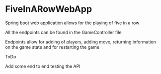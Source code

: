 # FiveInARowWebApp

Spring boot web application allows for the playing of five in a row


All the endpoints can be found in the GameController file

Endpoints allow for adding of players, adding move, returning information on the game state and for restarting the game


ToDo

Add some end to end testing the API
